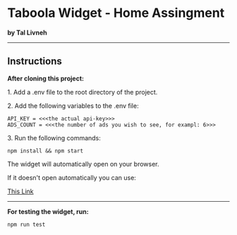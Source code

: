 # Taboola Widget - Home Assingment 

**by Tal Livneh**

____

## Instructions

**After cloning this project:**

<p> 1. Add a .env file to the root directory of the project.</p>
<p> 2. Add the following variables to the .env file:</p>

```
API_KEY = <<<the actual api-key>>>
ADS_COUNT = <<<the number of ads you wish to see, for exampl: 6>>>
```

<p>3. Run the following commands:</p>

```npm install && npm start```

<p>The widget will automatically open on your browser.</p>

<p>If it doesn't open automatically you can use:</p> 

[This Link](http://localhost:8080/)

____

<p><b>For testing the widget, run:</b></p>

```npm run test```


